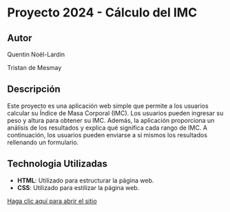 # Proyecto 2024 - Cálculo del IMC

## Autor
Quentin Noël-Lardin

Tristan de Mesmay

## Descripción
Este proyecto es una aplicación web simple que permite a los usuarios calcular su Índice de Masa Corporal (IMC). Los usuarios pueden ingresar su peso y altura para obtener su IMC. Además, la aplicación proporciona un análisis de los resultados y explica qué significa cada rango de IMC. A continuación, los usuarios pueden enviarse a sí mismos los resultados rellenando un formulario.

## Technologia Utilizadas
- **HTML**: Utilizado para estructurar la página web.
- **CSS**: Utilizado para estilizar la página web.

[Haga clic aquí para abrir el sitio](http://localhost:63342/Proyecto2024-NoelLardin-deMesmay/index.html?_ijt=n0uod2l2dj70ip5q2d6sva2sbh&_ij_reload=RELOAD_ON_SAVE)
